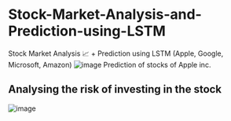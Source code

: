 # Stock-Market-Analysis-and-Prediction-using-LSTM
Stock Market Analysis 📈 + Prediction using LSTM (Apple, Google, Microsoft, Amazon)
![image](https://user-images.githubusercontent.com/38135521/201957235-9059e37b-8140-4c25-ab14-37ab31c20d83.png)
Prediction of stocks of Apple inc.

## Analysing the risk of investing in the stock

![image](https://user-images.githubusercontent.com/38135521/201958006-1f55d56c-ad96-484d-84a1-778d7fe6a753.png)
